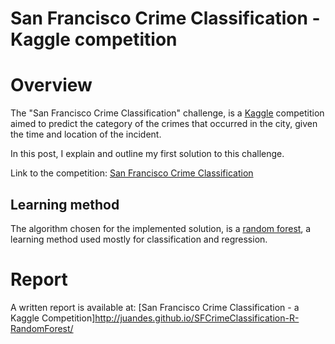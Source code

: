# San Francisco Crime Classification - Kaggle competition

# Overview
The "San Francisco Crime Classification" challenge, is a [Kaggle](https://www.kaggle.com) competition aimed to predict the category of the crimes that occurred in the city, given the time and location of the incident.

In this post, I explain and outline my first solution to this challenge.

Link to the competition: [San Francisco Crime Classification](https://www.kaggle.com/c/sf-crime)

## Learning method

The algorithm chosen for the implemented solution, is a [random forest](https://en.wikipedia.org/wiki/Random_forest), a learning method used mostly for classification and regression.

# Report
A written report is available at: [San Francisco Crime Classification - a Kaggle Competition]http://juandes.github.io/SFCrimeClassification-R-RandomForest/
